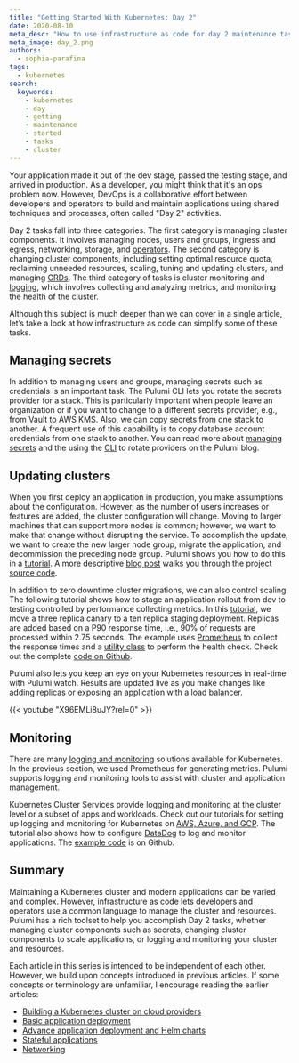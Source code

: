 ```yaml
---
title: "Getting Started With Kubernetes: Day 2"
date: 2020-08-10
meta_desc: "How to use infrastructure as code for day 2 maintenance tasks in Kubernetes."
meta_image: day_2.png
authors:
  - sophia-parafina
tags:
  - kubernetes
search:
  keywords:
    - kubernetes
    - day
    - getting
    - maintenance
    - started
    - tasks
    - cluster
---
```


Your application made it out of the dev stage, passed the testing stage, and arrived in production. As a developer, you might think that it's an ops problem now. However, DevOps is a collaborative effort between developers and operators to build and maintain applications using shared techniques and processes, often called "Day 2" activities.

<!--more-->

Day 2 tasks fall into three categories. The first category is managing cluster components. It involves managing nodes, users and groups, ingress and egress, networking, storage, and [operators](https://kubernetes.io/docs/concepts/extend-kubernetes/operator/). The second category is changing cluster components, including setting optimal resource quota, reclaiming unneeded resources, scaling, tuning and updating clusters, and managing [CRDs](https://kubernetes.io/docs/concepts/extend-kubernetes/api-extension/custom-resources/#customresourcedefinitions). The third category of tasks is cluster monitoring and [logging](https://kubernetes.io/docs/tasks/debug-application-cluster/), which involves collecting and analyzing metrics, and monitoring the health of the cluster.

Although this subject is much deeper than we can cover in a single article, let’s take a look at how infrastructure as code can simplify some of these tasks.

## Managing secrets

In addition to managing users and groups, managing secrets such as credentials is an important task. The Pulumi CLI lets you rotate the secrets provider for a stack. This is particularly important when people leave an organization or if you want to change to a different secrets provider, e.g., from Vault to AWS KMS. Also, we can copy secrets from one stack to another. A frequent use of this capability is to copy database account credentials from one stack to another. You can read more about [managing secrets](/blog/managing-secrets-with-pulumi/) and the using the [CLI](/blog/rotating-secret-providers/) to rotate providers on the Pulumi blog.

## Updating clusters

When you first deploy an application in production, you make assumptions about the configuration. However, as the number of users increases or features are added, the cluster configuration will change. Moving to larger machines that can support more nodes is common; however, we want to make that change without disrupting the service. To accomplish the update, we want to create the new larger node group, migrate the application, and decommission the preceding node group. Pulumi shows you how to do this in a [tutorial](/registry/packages/kubernetes/how-to-guides/eks-migrate-nodegroups/). A more descriptive [blog post](/blog/day-2-kubernetes-migrating-eks-nodegroups-with-zero-downtime/) walks you through the project [source code](https://github.com/pulumi/examples/tree/master/aws-ts-eks-migrate-nodegroups).

In addition to zero downtime cluster migrations, we can also control scaling. The following tutorial shows how to stage an application rollout from dev to testing controlled by performance collecting metrics. In this [tutorial](/registry/packages/kubernetes/how-to-guides/p8s-rollout/), we move a three replica canary to a ten replica staging deployment. Replicas are added based on a P90 response time, i.e., 90% of requests are processed within 2.75 seconds. The example uses [Prometheus](https://prometheus.io/) to collect the response times and a [utility class](https://github.com/pulumi/examples/blob/master/kubernetes-ts-staged-rollout-with-prometheus/util.ts) to perform the health check. Check out the complete [code on Github](https://github.com/pulumi/examples/tree/master/kubernetes-ts-staged-rollout-with-prometheus).

Pulumi also lets you keep an eye on your Kubernetes resources in real-time with Pulumi watch. Results are updated live as you make changes like adding replicas or exposing an application with a load balancer.

{{< youtube "X96EMLi8uJY?rel=0" >}}

## Monitoring

There are many [logging and monitoring](https://kubernetes.io/docs/tasks/debug-application-cluster/) solutions available for Kubernetes. In the previous section, we used Prometheus for generating metrics. Pulumi supports logging and monitoring tools to assist with cluster and application management.

Kubernetes Cluster Services provide logging and monitoring at the cluster level or a subset of apps and workloads. Check out our tutorials for setting up logging and monitoring for Kubernetes on [AWS, Azure, and GCP](/docs/iac/clouds/kubernetes/guides/cluster-services/). The tutorial also shows how to configure [DataDog](https://www.datadoghq.com/) to log and monitor applications. The [example code](https://github.com/pulumi/kubernetes-guides/tree/master/general-cluster-services/datadog-daemonset) is on Github.

## Summary

Maintaining a Kubernetes cluster and modern applications can be varied and complex. However, infrastructure as code lets developers and operators use a common language to manage the cluster and resources. Pulumi has a rich toolset to help you accomplish Day 2 tasks, whether managing cluster components such as secrets, changing cluster components to scale applications, or logging and monitoring your cluster and resources.

Each article in this series is intended to be independent of each other. However, we build upon concepts introduced in previous articles. If some concepts or terminology are unfamiliar, I encourage reading the earlier articles:

- [Building a Kubernetes cluster on cloud providers](/blog/getting-started-with-k8s-part1/)
- [Basic application deployment](/blog/getting-started-with-k8s-part2/)
- [Advance application deployment and Helm charts](/blog/getting-started-with-k8s-part3/)
- [Stateful applications](/blog/getting-started-with-k8s-part4/)
- [Networking](/blog/getting-started-with-k8s-part5/)

